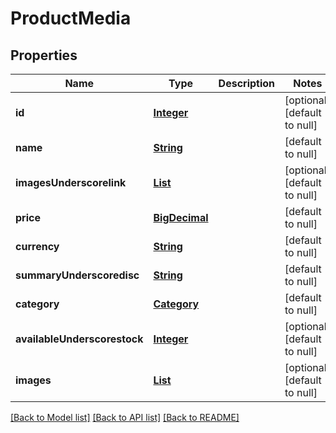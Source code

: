 # ProductMedia
## Properties

Name | Type | Description | Notes
------------ | ------------- | ------------- | -------------
**id** | [**Integer**](integer.md) |  | [optional] [default to null]
**name** | [**String**](string.md) |  | [default to null]
**imagesUnderscorelink** | [**List**](string.md) |  | [optional] [default to null]
**price** | [**BigDecimal**](number.md) |  | [default to null]
**currency** | [**String**](string.md) |  | [default to null]
**summaryUnderscoredisc** | [**String**](string.md) |  | [default to null]
**category** | [**Category**](Category.md) |  | [default to null]
**availableUnderscorestock** | [**Integer**](integer.md) |  | [optional] [default to null]
**images** | [**List**](file.md) |  | [optional] [default to null]

[[Back to Model list]](../README.md#documentation-for-models) [[Back to API list]](../README.md#documentation-for-api-endpoints) [[Back to README]](../README.md)

